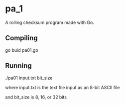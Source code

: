 # pa_1

A rolling checksum program made with Go.

## Compiling

go buid pa01.go

## Running

./pa01 input.txt bit_size

where input.txt is the text file input as an 8-bit ASCII file

and bit_size is 8, 16, or 32 bits
